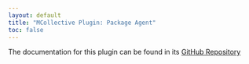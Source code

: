 ```yaml
---
layout: default
title: "MCollective Plugin: Package Agent"
toc: false
---
```


The documentation for this plugin can be found in its [GitHub Repository](https://github.com/puppetlabs/mcollective-package-agent#readme)
